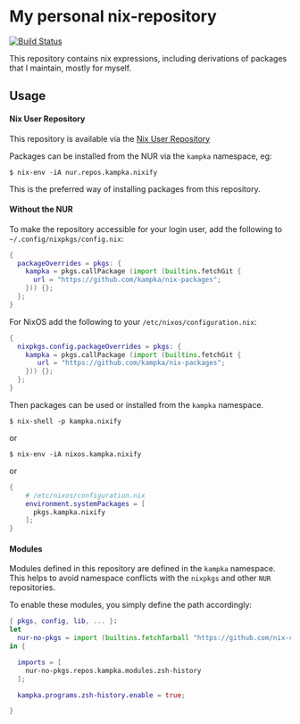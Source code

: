 # My personal nix-repository
[![Build Status](https://travis-ci.org/kampka/nix-packages.svg?branch=master)](https://travis-ci.org/kampka/nix-packages)

This repository contains nix expressions, including derivations of packages that I maintain, mostly for myself.

## Usage

#### Nix User Repository

This repository is available via the [Nix User Repository](https://github.com/nix-community/NUR)

Packages can be installed from the NUR via the `kampka` namespace, eg:
```console
$ nix-env -iA nur.repos.kampka.nixify
```
This is the preferred way of installing packages from this repository.

#### Without the NUR

To make the repository accessible for your login user, add the following to `~/.config/nixpkgs/config.nix`:
```nix
{
  packageOverrides = pkgs: {
    kampka = pkgs.callPackage (import (builtins.fetchGit {
      url = "https://github.com/kampka/nix-packages";
    })) {};
  };
}
```

For NixOS add the following to your `/etc/nixos/configuration.nix`:
```nix
{
  nixpkgs.config.packageOverrides = pkgs: {
    kampka = pkgs.callPackage (import (builtins.fetchGit {
       url = "https://github.com/kampka/nix-packages";
    })) {};
  };
}
```

Then packages can be used or installed from the `kampka` namespace.
```console
$ nix-shell -p kampka.nixify
```
or
```console
$ nix-env -iA nixos.kampka.nixify
```
or
```nix
{
    # /etc/nixos/configuration.nix
    environment.systemPackages = [
      pkgs.kampka.nixify
    ];
}
```

#### Modules

Modules defined in this repository are defined in the `kampka` namespace.
This helps to avoid namespace conflicts with the `nixpkgs` and other `NUR` repositories.

To enable these modules, you simply define the path accordingly:
```nix
{ pkgs, config, lib, ... }:
let
  nur-no-pkgs = import (builtins.fetchTarball "https://github.com/nix-community/NUR/archive/master.tar.gz") {};
in {

  imports = [
    nur-no-pkgs.repos.kampka.modules.zsh-history
  ];

  kampka.programs.zsh-history.enable = true;

}
```
